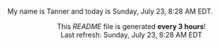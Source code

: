 My name is Tanner and today is Sunday, July 23, 8:28 AM EDT.

<p align="center">This <i>README</i> file is generated <b>every 3 hours</b>!</br>Last refresh: Sunday, July 23, 8:28 AM EDT<br /></p>

